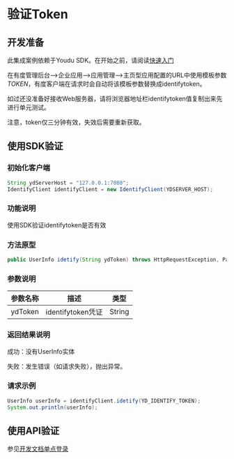 # 验证Token

## 开发准备

此集成案例依赖于Youdu SDK。在开始之前，请阅读[快速入门](https://youdu.im/api/quickstart.html)

在有度管理后台-->企业应用-->应用管理-->主页型应用配置的URL中使用模板参数$TOKEN$，有度客户端在请求时会自动将该模板参数替换成identifytoken。

如过还没准备好接收Web服务器，请将浏览器地址栏identifytoken值复制出来先进行单元测试。

注意，token仅三分钟有效，失效后需要重新获取。

## 使用SDK验证

### 初始化客户端

```java
String ydServerHost = "127.0.0.1:7080";
IdentifyClient identifyClient = new IdentifyClient(YDSERVER_HOST);
```

### 功能说明

使用SDK验证identifytoken是否有效

### 方法原型

```java
public UserInfo idetify(String ydToken) throws HttpRequestException, ParamParserException, ServiceException;
```

### 参数说明

| 参数名称 | 描述              | 类型   |
| -------- | ----------------- | ------ |
| ydToken  | identifytoken凭证 | String |

### 返回结果说明

成功：没有UserInfo实体

失败：发生错误（如请求失败），抛出异常。

### 请求示例

```java
UserInfo userInfo = identifyClient.idetify(YD_IDENTIFY_TOKEN);
System.out.println(userInfo);
```

## 使用API验证

参见[开发文档单点登录]("/api.html")